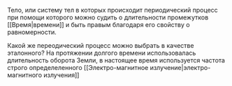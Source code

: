 Тело, или систему тел в которых происходит периодический процесс при помощи которого можно судить о длительности промежутков [[Время|времени]] и быть правым благодаря его свойству о равномерности.

Какой же переодический процесс можно выбрать в качестве эталонного?
На протяжении долгого времени использовалась длительность оборота Земли, в настоящее время используется частота строго определеленного [[Электро-магнитное излучение|электро-магнитного излучения]]